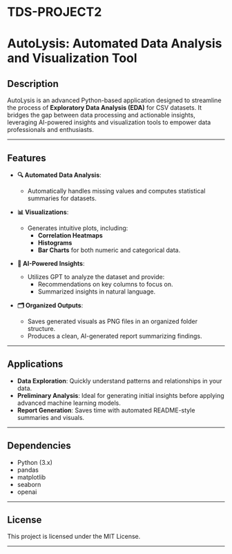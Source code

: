 # TDS-PROJECT2
# **AutoLysis: Automated Data Analysis and Visualization Tool**

## **Description**  
AutoLysis is an advanced Python-based application designed to streamline the process of **Exploratory Data Analysis (EDA)** for CSV datasets. It bridges the gap between data processing and actionable insights, leveraging AI-powered insights and visualization tools to empower data professionals and enthusiasts.

---

## **Features**  

- **🔍 Automated Data Analysis**:  
   - Automatically handles missing values and computes statistical summaries for datasets.  

- **📊 Visualizations**:  
   - Generates intuitive plots, including:  
     - **Correlation Heatmaps**  
     - **Histograms**  
     - **Bar Charts** for both numeric and categorical data.  

- **🤖 AI-Powered Insights**:  
   - Utilizes GPT to analyze the dataset and provide:  
     - Recommendations on key columns to focus on.  
     - Summarized insights in natural language.  

- **🗂 Organized Outputs**:  
   - Saves generated visuals as PNG files in an organized folder structure.  
   - Produces a clean, AI-generated report summarizing findings.  

---

## **Applications**  

- **Data Exploration**: Quickly understand patterns and relationships in your data.  
- **Preliminary Analysis**: Ideal for generating initial insights before applying advanced machine learning models.  
- **Report Generation**: Saves time with automated README-style summaries and visuals.  

---

## **Dependencies**  

- Python (3.x)  
- pandas  
- matplotlib  
- seaborn  
- openai  

---

## **License**  

This project is licensed under the MIT License.  

---
